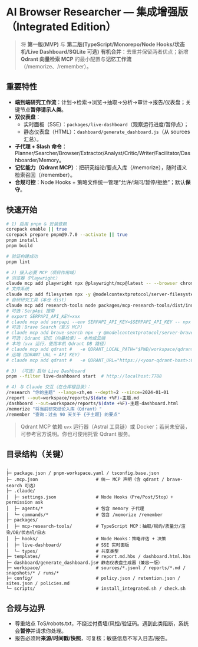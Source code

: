 # AI Browser Researcher — 集成增强版（Integrated Edition）

> 将 **第一版(MVP)** 与 **第二版(TypeScript/Monorepo/Node Hooks/状态机/Live Dashboard/SQLite 可选)**
> **有机合并**：去重并保留两者优点；新增 **Qdrant 向量检索 MCP** 的最小配置与**记忆工作流**（/memorize、/remember）。

## 重要特性
- **端到端研究工作流**：计划→检索→浏览→抽取→分析→审计→报告/仪表盘；关键节点**暂停请示人类**。
- **双仪表盘**：
  - 实时面板（SSE）：`packages/live-dashboard`（观察运行进度/暂停点）；
  - 静态仪表盘（HTML）：`dashboard/generate_dashboard.js`（从 sources 汇总）。
- **子代理 + Slash 命令**：Planner/Searcher/Browser/Extractor/Analyst/Critic/Writer/Facilitator/Dashboarder/Memory。
- **记忆能力（Qdrant MCP）**：把研究结论/要点入库（/memorize），随时语义检索召回（/remember）。
- **合规可控**：Node Hooks + 策略文件统一管理“允许/询问/暂停/拒绝”；默认**保守**。

## 快速开始
```bash
# 1) 启用 pnpm & 安装依赖
corepack enable || true
corepack prepare pnpm@9.7.0 --activate || true
pnpm install
pnpm build

# 验证构建成功
pnpm lint

# 2) 接入必要 MCP（项目作用域）
# 浏览器（Playwright）
claude mcp add playwright npx @playwright/mcp@latest -- --browser chrome --caps pdf
# 文件系统
claude mcp add filesystem npx -y @modelcontextprotocol/server-filesystem -- "$PWD"
# 自研研究工具（本仓 dist）
claude mcp add research-tools node packages/mcp-research-tools/dist/index.js
# 可选：SerpApi 搜索
# export SERPAPI_API_KEY=xxx
# claude mcp add serpapi --env SERPAPI_API_KEY=$SERPAPI_API_KEY -- npx -y @ilyazub/serpapi-mcp-server
# 可选：Brave Search（官方 MCP）
# claude mcp add brave-search npx -y @modelcontextprotocol/server-brave-search --env BRAVE_API_KEY=$BRAVE_API_KEY
# 可选：Qdrant 记忆（向量检索）— 本地或云端
# 本地（uvx 运行，使用本机 Qdrant DB 路径）
# claude mcp add qdrant #   -e QDRANT_LOCAL_PATH="$PWD/workspace/qdrant" #   -e COLLECTION_NAME="research-memory" #   -e EMBEDDING_MODEL="sentence-transformers/all-MiniLM-L6-v2" #   -- uvx mcp-server-qdrant
# 远端（QDRANT_URL + API KEY）
# claude mcp add qdrant #   -e QDRANT_URL="https://<your-qdrant-host>:6333" #   -e QDRANT_API_KEY="<key>" #   -e COLLECTION_NAME="research-memory" #   -e EMBEDDING_MODEL="sentence-transformers/all-MiniLM-L6-v2" #   -- uvx mcp-server-qdrant

# 3) （可选）启动 Live Dashboard
pnpm --filter live-dashboard start  # http://localhost:7788

# 4) 与 Claude 交互（在仓库根目录）：
/research "你的主题" --langs=zh,en --depth=2 --since=2024-01-01
/report --out=workspace/reports/$(date +%F)-主题.md
/dashboard --out=workspace/reports/$(date +%F)-主题-dashboard.html
/memorize "将当前研究结论入库（Qdrant）"
/remember "查询：过去 90 天关于 {子主题} 的要点"
```

> Qdrant MCP 依赖 `uvx` 运行器（Astral 工具链）或 Docker；若尚未安装，可参考官方说明。你也可使用托管 Qdrant 服务。

## 目录结构（关键）
```
.
├─ package.json / pnpm-workspace.yaml / tsconfig.base.json
├─ .mcp.json                      # 统一 MCP 声明（含 qdrant / brave-search 可选）
├─ .claude/
│  ├─ settings.json               # Node Hooks（Pre/Post/Stop）+ permission ask
│  ├─ agents/*                    # 包含 memory 子代理
│  └─ commands/*                  # 包含 /memorize /remember
├─ packages/
│  ├─ mcp-research-tools/         # TypeScript MCP：抽取/规约/质量分/渲染/DB/状态机/日志
│  ├─ hooks/                      # Node Hooks：策略评估 + 决策
│  ├─ live-dashboard/             # SSE 实时面板
│  └─ types/                      # 共享类型
├─ templates/                     # report.md.hbs / dashboard.html.hbs
├─ dashboard/generate_dashboard.js# 静态仪表盘生成器（兼容一版）
├─ workspace/                     # sources/*.jsonl / reports/*.md / snapshots/* / runs/*
├─ config/                        # policy.json / retention.json / sites.json / policies.md
└─ scripts/                       # install_integrated.sh / check.sh
```

## 合规与边界
- 尊重站点 ToS/robots.txt，不绕过付费墙/风控/验证码。遇到此类阻断，系统会**暂停**并请求你处理。
- 报告必须附**来源/时间戳/快照**，可复核；敏感信息不写入日志/报告。
